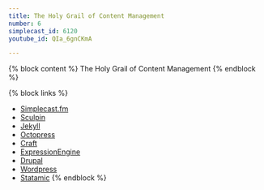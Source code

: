 ```yaml
---
title: The Holy Grail of Content Management
number: 6
simplecast_id: 6120
youtube_id: QIa_6gnCKmA

---
```

{% block content %}
The Holy Grail of Content Management
{% endblock %}

{% block links %}
- [Simplecast.fm](http://simplecast.fm/)
- [Sculpin](http://sculpin.io/)
- [Jekyll](https://github.com/jekyll/jekyll)
- [Octopress](http://octopress.org)
- [Craft](http://buildwithcraft.com)
- [ExpressionEngine](http://expressionengine.com/)
- [Drupal](https://www.drupal.org)
- [Wordpress](https://wordpress.org)
- [Statamic](http://statamic.com/)
{% endblock %}
